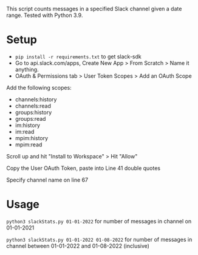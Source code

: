 This script counts messages in a specified Slack channel given a date range. Tested with Python 3.9.

# Setup
* `pip install -r requirements.txt` to get slack-sdk
* Go to api.slack.com/apps, Create New App > From Scratch > Name it anything.
* OAuth & Permissions tab > User Token Scopes > Add an OAuth Scope

Add the following scopes:
* channels:history
* channels:read
* groups:history
* groups:read
* im:history
* im:read
* mpim:history
* mpim:read

Scroll up and hit "Install to Workspace" > Hit "Allow"

Copy the User OAuth Token, paste into Line 41 double quotes

Specify channel name on line 67

# Usage
`python3 slackStats.py 01-01-2022` for number of messages in channel on 01-01-2021

`python3 slackStats.py 01-01-2022 01-08-2022` for number of messages in channel between 01-01-2022 and 01-08-2022 (inclusive)